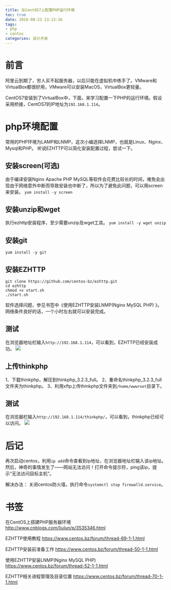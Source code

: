 ```yaml
---
title: 在CentOS7上配置PHP运行环境
toc: true
date: 2016-08-23 13:13:16
tags:
- php
- centos
categories: 设计开发
---
```

# 前言
阿里云到期了，穷人买不起服务器，以后只能在虚拟机中练手了。VMware和VirtualBox都很好用，VMware可以安装MacOS，VirtualBox更轻量。

CentOS7安装到了VirtualBox中，下面，来学习配置一下PHP的运行环境。假设采用桥接，CentOS7的IP地址为`192.168.1.114`。

<!--more-->


# php环境配置
常用的PHP环境为LAMP和LNMP，这次小编选择LNMP，也就是Linux、Nginx、Mysql和PHP。
听说EZHTTP可以简化安装配置过程，尝试一下。

## 安装screen(可选)
由于编译安装Nginx Apache PHP MySQL等软件会花费比较长的时间，难免会出现由于网络意外中断而导致安装也中断了，所以为了避免此问题，可以用screen来安装。
`yum install -y screen`

## 安装unzip和wget
执行ezhttp安装程序，至少需要unzip及wget工具。
`yum install -y wget unzip`

## 安装git
`yum install -y git`

## 安装EZHTTP
```
git clone https://github.com/centos-bz/ezhttp.git
cd ezhttp
chmod +x start.sh
./start.sh
```
软件选择问题，参见书签中《使用EZHTTP安装LNMP(Nginx MySQL PHP) 》。
网络条件良好的话，一个小时左右就可以安装完成。

## 测试
在浏览器地址栏输入`http://192.168.1.114`，可以看到，EZHTTP已经安装成功。
![](http://7oxjrx.com1.z0.glb.clouddn.com//imgs/centos-php/ezhttp.jpg?imageView2/0/w/600)

## 上传thinkphp
1、下载thinkphp，解压到thinkphp_3.2.3_full。
2、重命名thinkphp_3.2.3_full文件夹为thinkphp。
3、利用xftp上传thinkphp文件夹到`/home/wwwroot`目录下。

## 测试
在浏览器栏输入`http://192.168.1.114/thinkphp/`，可以看到，thinkphp已经可以访问。
![](http://7oxjrx.com1.z0.glb.clouddn.com//imgs/centos-php/thinkphp.jpg?imageView2/0/w/600)


# 后记
再次启动centos，利用`ip add`命令查看到ip地址，在浏览器地址栏输入该ip地址。然后，神奇的事情发生了——网站无法访问！打开命令提示符，ping该ip，提示“无法访问目标主机”。

解决办法：
关闭centos防火墙，执行命令`systemctl stop firewalld.service`。


# 书签
在CentOS上搭建PHP服务器环境
http://www.cnblogs.com/liulun/p/3535346.html

EZHTTP使用教程 
https://www.centos.bz/forum/thread-69-1-1.html

EZHTTP安装前准备工作
https://www.centos.bz/forum/thread-50-1-1.html

使用EZHTTP安装LNMP(Nginx MySQL PHP) 
https://www.centos.bz/forum/thread-52-1-1.html

EZHTTP相关进程管理及目录位置
https://www.centos.bz/forum/thread-70-1-1.html
